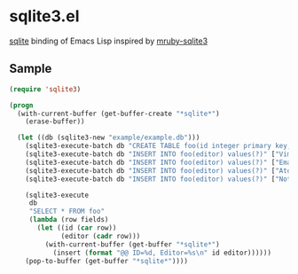 # sqlite3.el

[sqlite](https://www.sqlite.org/) binding of Emacs Lisp inspired by [mruby-sqlite3](https://github.com/mattn/mruby-sqlite3)

## Sample

``` lisp
(require 'sqlite3)

(progn
  (with-current-buffer (get-buffer-create "*sqlite*")
    (erase-buffer))

  (let ((db (sqlite3-new "example/example.db")))
    (sqlite3-execute-batch db "CREATE TABLE foo(id integer primary key, editor text);")
    (sqlite3-execute-batch db "INSERT INTO foo(editor) values(?)" ["Vim"])
    (sqlite3-execute-batch db "INSERT INTO foo(editor) values(?)" ["Emacs"])
    (sqlite3-execute-batch db "INSERT INTO foo(editor) values(?)" ["Atom"])
    (sqlite3-execute-batch db "INSERT INTO foo(editor) values(?)" ["Notepad"])

    (sqlite3-execute
     db
     "SELECT * FROM foo"
     (lambda (row fields)
       (let ((id (car row))
             (editor (cadr row)))
         (with-current-buffer (get-buffer "*sqlite*")
           (insert (format "@@ ID=%d, Editor=%s\n" id editor))))))
    (pop-to-buffer (get-buffer "*sqlite*"))))
```
